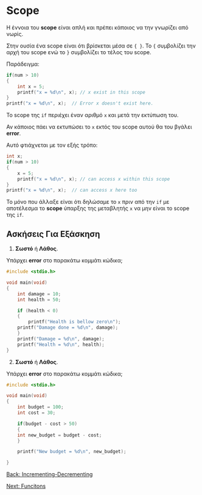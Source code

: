 # Scope

Η έννοια του **scope** είναι απλή και πρέπει κάποιος να την γνωρίζει από νωρίς.

Στην ουσία ένα scope είναι ότι βρίσκεται μέσα σε `{ }`. Το `{` συμβολίζει την αρχή του scope ενώ το `}` συμβολίζει το τέλος του scope.

Παράδειγμα:

```C
if(num > 10)
{
    int x = 5;
    printf("x = %d\n", x); // x exist in this scope
}
printf("x = %d\n", x);  // Error x doesn't exist here.

```

Το scope της `if` περιέχει έναν αριθμό `x` και μετά την εκτύπωση του.

Αν κάποιος πάει να εκτυπώσει το `x` εκτός του scope αυτού θα του βγάλει **error**.

Αυτό φτιάχνεται με τον εξής τρόπο:

```C
int x;
if(num > 10)
{
    x = 5;
    printf("x = %d\n", x); // can access x within this scope
}
printf("x = %d\n", x);  // can access x here too

```

Το μόνο που άλλαξε είναι ότι δηλώσαμε το `x` πριν από την `if` με αποτέλεσμα το **scope** ύπαρξης της μεταβλητής `x` να μην είναι το scope της `if`.

## Ασκήσεις Για Εξάσκηση

1. **Σωστό** ή **Λάθος**.

Υπάρχει **error** στο παρακάτω κομμάτι κώδικα;

```C
#include <stdio.h>

void main(void)
{
    int damage = 10;
    int health = 50;

    if (health < 0)
    {
        printf("Health is bellow zero\n");
	printf("Damage done = %d\n", damage);
    }
    printf("Damage = %d\n", damage);
    printf("Health = %d\n", health);
}

```

2. **Σωστό** ή **Λάθος**.

Υπάρχει **error** στο παρακάτω κομμάτι κώδικα;

```C
#include <stdio.h>

void main(void)
{
    int budget = 100;
    int cost = 30;

    if(budget - cost > 50)
    {
	int new_budget = budget - cost;
    }

    printf("New budget = %d\n", new_budget);

}

```

[Back: Incrementing-Decrementing](https://github.com/unipi-projects/extras/blob/main/Languages/C/IncrementingDecrementing/README.md)

[Next: Funcitons](https://github.com/unipi-projects/extras/blob/main/Languages/C/Functions/README.md)
